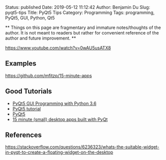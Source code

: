 Status: published
Date: 2019-05-12 11:12:42
Author: Benjamin Du
Slug: pyqt5-tips
Title: PyQt5 Tips
Category: Programming
Tags: programming, PyQt5, GUI, Python, Qt5

**
Things on this page are fragmentary and immature notes/thoughts of the author.
It is not meant to readers but rather for convenient reference of the author and future improvement.
**

https://www.youtube.com/watch?v=0wAU5usATX8

## Examples

https://github.com/mfitzp/15-minute-apps

## Good Tutorials

- [PyQt5 GUI Programming with Python 3.6](https://www.youtube.com/playlist?list=PL1FgJUcJJ03uwFW8ys2ov2dffKs3ieGYk)
- [PyQt5 tutorial](http://zetcode.com/gui/pyqt5/)
- [PyQt5](https://pythonspot.com/pyqt5/)
- [15 minute (small) desktop apps built with PyQt](https://github.com/mfitzp/15-minute-apps)


## References

https://stackoverflow.com/questions/6236323/whats-the-suitable-widget-in-pyqt-to-create-a-floating-widget-on-the-desktop
